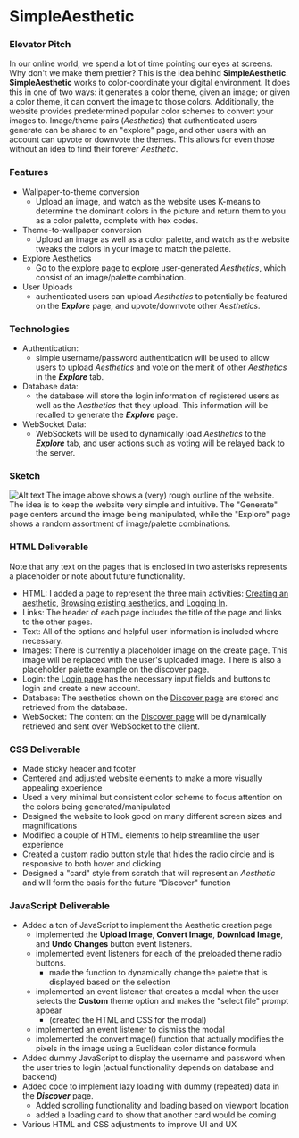 # SimpleAesthetic

### Elevator Pitch ###

In our online world, we spend a lot of time pointing our eyes at screens. Why don't we make them prettier? This is the idea behind **SimpleAesthetic**. **SimpleAesthetic** works to color-coordinate your digital environment. It does this in one of two ways: it generates a color theme, given an image; or given a color theme, it can convert the image to those colors. Additionally, the website provides predetermined popular color schemes to convert your images to. Image/theme pairs (*Aesthetics*) that authenticated users generate can be shared to an "explore" page, and other users with an account can upvote or downvote the themes. This allows for even those without an idea to find their forever *Aesthetic*. 

### Features ###
- Wallpaper-to-theme conversion
    - Upload an image, and watch as the website uses K-means to determine the dominant colors in the picture and return them to you as a color palette, complete with hex codes.
- Theme-to-wallpaper conversion
    - Upload an image as well as a color palette, and watch as the website tweaks the colors in your image to match the palette. 
- Explore Aesthetics
    - Go to the explore page to explore user-generated *Aesthetics*, which consist of an image/palette combination. 
- User Uploads
    - authenticated users can upload *Aesthetics* to potentially be featured on the ***Explore*** page, and upvote/downvote other *Aesthetics*. 

### Technologies ###
- Authentication:
    - simple username/password authentication will be used to allow users to upload *Aesthetics* and vote on the merit of other *Aesthetics* in the ***Explore*** tab. 
- Database data:
    - the database will store the login information of registered users as well as the *Aesthetics* that they upload. This information will be recalled to generate the ***Explore*** page.
- WebSocket Data:
    - WebSockets will be used to dynamically load *Aesthetics* to the ***Explore*** tab, and user actions such as voting will be relayed back to the server. 

### Sketch ###
![Alt text](IMG_1509.jpg)
The image above shows a (very) rough outline of the website. The idea is to keep the website very simple and intuitive. The "Generate" page centers around the image being manipulated, while the "Explore" page shows a random assortment of image/palette combinations. 

### HTML Deliverable ###
Note that any text on the pages that is enclosed in two asterisks represents a placeholder or note about future functionality. 
- HTML: I added a page to represent the three main activities: [Creating an aesthetic](index.html), [Browsing existing aesthetics](discover.html), and [Logging In](login.html). 
- Links: The header of each page includes the title of the page and links to the other pages. 
- Text: All of the options and helpful user information is included where necessary. 
- Images: There is currently a placeholder image on the create page. This image will be replaced with the user's uploaded image. There is also a placeholder palette example on the discover page. 
- Login: the [Login page](login.html) has the necessary input fields and buttons to login and create a new account.
- Database: The aesthetics shown on the [Discover page](discover.html) are stored and retrieved from the database. 
- WebSocket: The content on the [Discover page](discover.html) will be dynamically retrieved and sent over WebSocket to the client. 

### CSS Deliverable ###
- Made sticky header and footer
- Centered and adjusted website elements to make a more visually appealing experience
- Used a very minimal but consistent color scheme to focus attention on the colors being generated/manipulated
- Designed the website to look good on many different screen sizes and magnifications
- Modified a couple of HTML elements to help streamline the user experience
- Created a custom radio button style that hides the radio circle and is responsive to both hover and clicking
- Designed a "card" style from scratch that will represent an *Aesthetic* and will form the basis for the future "Discover" function

### JavaScript Deliverable ###
- Added a ton of JavaScript to implement the Aesthetic creation page
    - implemented the **Upload Image**, **Convert Image**, **Download Image**, and **Undo Changes** button event listeners.
    - implemented event listeners for each of the preloaded theme radio buttons.
        - made the function to dynamically change the palette that is displayed based on the selection 
    - implemented an event listener that creates a modal when the user selects the **Custom** theme option and makes the "select file" prompt appear
        - (created the HTML and CSS for the modal)
    - implemented an event listener to dismiss the modal
    - implemented the convertImage() function that actually modifies the pixels in the image using a Euclidean color distance formula
- Added dummy JavaScript to display the username and password when the user tries to login (actual functionality depends on database and backend)
- Added code to implement lazy loading with dummy (repeated) data in the ***Discover*** page. 
    - Added scrolling functionality and loading based on viewport location
    - added a loading card to show that another card would be coming
- Various HTML and CSS adjustments to improve UI and UX